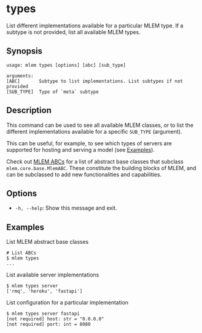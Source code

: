 # types

List different implementations available for a particular MLEM type. If a
subtype is not provided, list all available MLEM types.

## Synopsis

```usage
usage: mlem types [options] [abc] [sub_type]

arguments:
[ABC]       Subtype to list implementations. List subtypes if not provided
[SUB_TYPE]  Type of `meta` subtype
```

## Description

This command can be used to see all available MLEM classes, or to list the
different implementations available for a specific `SUB_TYPE` (argument).

This can be useful, for example, to see which types of servers are supported for
hosting and serving a model (see [Examples](#examples)).

Check out [MLEM ABCs](/doc/object-reference/mlem-abcs) for a list of abstract base
classes that subclass `mlem.core.base.MlemABC`. These constitute the building
blocks of MLEM, and can be subclassed to add new functionalities and
capabilities.

## Options

- `-h, --help`: Show this message and exit.

## Examples

List MLEM abstract base classes

```cli
# List ABCs
$ mlem types
...
```

List available server implementations

```cli
$ mlem types server
['rmq', 'heroku', 'fastapi']
```

List configuration for a particular implementation

```cli
$ mlem types server fastapi
[not required] host: str = "0.0.0.0"
[not required] port: int = 8080
```
